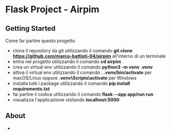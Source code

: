 # Flask Project - Airpim

## Getting Started

Come far partire questo progetto
 - clona il repository da git utilizzando il comando **git clone https://github.com/marco-battisti-04/airpim** all'interno di un terminale
 - entra nel progetto utilizzando il comando **cd airpim**
 - crea un virtual env utilizzando il comando **python3 -m venv .venv**
 - attiva il virtual env utilizzando il comando **. .venv/bin/activate** per macOS/Linux oppure **.venv\Scripts\activate** per Windows
 - installa tutti i package utilizzando il comando **pip install requirements.txt**
 - fai partire il codice utilizzando il comando **flask --app app/run run**
 - visualizza l'applicazione visitando **localhost:5000**

## About
 - 
